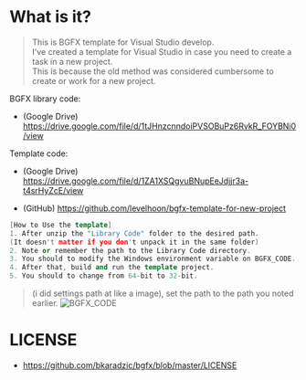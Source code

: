 # What is it?
> This is BGFX template for Visual Studio develop.  
> I've created a template for Visual Studio in case you need to create a task in a new project.  
> This is because the old method was considered cumbersome to create or work for a new project.  

BGFX library code:
- (Google Drive)
https://drive.google.com/file/d/1tJHnzcnndoiPVSOBuPz6RvkR_FOYBNi0/view

Template code:
- (Google Drive)
https://drive.google.com/file/d/1ZA1XSQgvuBNupEeJdjjr3a-t4srHyZcE/view

- (GitHub)
https://github.com/levelhoon/bgfx-template-for-new-project
```cpp
[How to Use the template]
1. After unzip the "Library Code" folder to the desired path.
(It doesn't matter if you don't unpack it in the same folder)
2. Note or remember the path to the Library Code directory.
3. You should to modify the Windows environment variable on BGFX_CODE.
4. After that, build and run the template project.
5. You should to change from 64-bit to 32-bit.
```
  > (i did settings path at like a image), set the path to the path you noted earlier.
  > ![BGFX_CODE](https://media.discordapp.net/attachments/924117396090933269/924396847068483656/unknown.png)

# LICENSE
- https://github.com/bkaradzic/bgfx/blob/master/LICENSE
